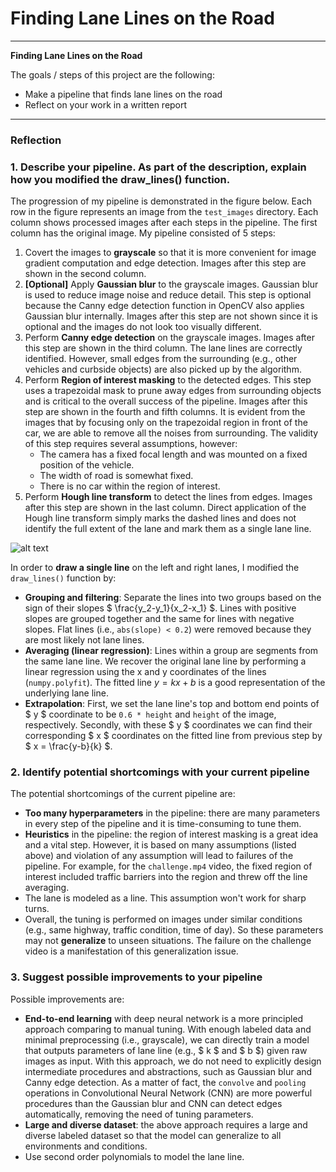 # **Finding Lane Lines on the Road** 
---

**Finding Lane Lines on the Road**

The goals / steps of this project are the following:

* Make a pipeline that finds lane lines on the road
* Reflect on your work in a written report


[//]: # (Image References)

[image1]: ./pipeline_steps.png "pipeline steps"

---

### Reflection

### 1. Describe your pipeline. As part of the description, explain how you modified the draw_lines() function.

The progression of my pipeline is demonstrated in the figure below. Each row in the figure represents an image from the `test_images` directory. Each column shows processed images after each steps in the pipeline. The first column has the original image. My pipeline consisted of 5 steps:

1. Covert the images to **grayscale** so that it is more convenient for image gradient computation and edge detection. Images after this step are shown in the second column.
2. **[Optional]** Apply **Gaussian blur** to the grayscale images. Gaussian blur is used to reduce image noise and reduce detail. This step is optional because the Canny edge detection function in OpenCV also applies Gaussian blur internally. Images after this step are not shown since it is optional and the images do not look too visually different.
3. Perform **Canny edge detection** on the grayscale images. Images after this step are shown in the third column. The lane lines are correctly identified. However, small edges from the surrounding (e.g., other vehicles and curbside objects) are also picked up by the algorithm.
4. Perform **Region of interest masking** to the detected edges. This step uses a trapezoidal mask to prune away edges from surrounding objects and is critical to the overall success of the pipeline. Images after this step are shown in the fourth and fifth columns. It is evident from the images that by focusing only on the trapezoidal region in front of the car, we are able to remove all the noises from surrounding. The validity of this step requires several assumptions, however:
	* The camera has a fixed focal length and was mounted on a fixed position of the vehicle.
	* The width of road is somewhat fixed.
	* There is no car within the region of interest.
5. Perform **Hough line transform** to detect the lines from edges. Images after this step are shown in the last column. Direct application of the Hough line transform simply marks the dashed lines and does not identify the full extent of the lane and mark them as a single lane line.

![alt text][image1]

In order to **draw a single line** on the left and right lanes, I modified the `draw_lines()` function by:

* **Grouping and filtering**: Separate the lines into two groups based on the sign of their slopes $ \frac{y_2-y_1}{x_2-x_1} $. Lines with positive slopes are grouped together and the same for lines with negative slopes. Flat lines (i.e., `abs(slope) < 0.2`) were removed because they are most likely not lane lines.
* **Averaging (linear regression)**: Lines within a group are segments from the same lane line. We recover the original lane line by performing a linear regression using the x and y coordinates of the lines (`numpy.polyfit`). The fitted line $y = kx + b$ is a good representation of the underlying lane line.
* **Extrapolation**: First, we set the lane line's top and bottom end points of $ y $ coordinate to be `0.6 * height` and `height` of the image, respectively. Secondly, with these $ y $ coordinates we can find their corresponding $ x $ coordinates on the fitted line from previous step by $ x = \frac{y-b}{k} $.

### 2. Identify potential shortcomings with your current pipeline

The potential shortcomings of the current pipeline are:

* **Too many hyperparameters** in the pipeline: there are many parameters in every step of the pipeline and it is time-consuming to tune them.
* **Heuristics** in the pipeline: the region of interest masking is a great idea and a vital step. However, it is based on many assumptions (listed above) and violation of any assumption will lead to failures of the pipeline. For example, for the `challenge.mp4` video, the fixed region of interest included traffic barriers into the region and threw off the line averaging.
* The lane is modeled as a line. This assumption won't work for sharp turns.
* Overall, the tuning is performed on images under similar conditions (e.g., same highway, traffic condition, time of day). So these parameters may not **generalize** to unseen situations. The failure on the challenge video is a manifestation of this generalization issue.

### 3. Suggest possible improvements to your pipeline

Possible improvements are:

* **End-to-end learning** with deep neural network is a more principled approach comparing to manual tuning. With enough labeled data and minimal preprocessing (i.e., grayscale), we can directly train a model that outputs parameters of lane line (e.g., $ k $ and $ b $) given raw images as input. With this approach, we do not need to explicitly design intermediate procedures and abstractions, such as Gaussian blur and Canny edge detection. As a matter of fact, the `convolve` and `pooling` operations in Convolutional Neural Network (CNN) are more powerful procedures than the Gaussian blur and CNN can detect edges automatically, removing the need of tuning parameters.
* **Large and diverse dataset**: the above approach requires a large and diverse labeled dataset so that the model can generalize to all environments and conditions.
* Use second order polynomials to model the lane line.
